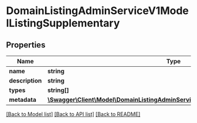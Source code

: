 # DomainListingAdminServiceV1ModelListingSupplementary

## Properties
Name | Type | Description | Notes
------------ | ------------- | ------------- | -------------
**name** | **string** | Name | [optional] 
**description** | **string** | Description | [optional] 
**types** | **string[]** | Types | [optional] 
**metadata** | [**\Swagger\Client\Model\DomainListingAdminServiceV1ModelSupplementaryMetadata[]**](DomainListingAdminServiceV1ModelSupplementaryMetadata.md) | Metadata | [optional] 

[[Back to Model list]](../../README.md#documentation-for-models) [[Back to API list]](../../README.md#documentation-for-api-endpoints) [[Back to README]](../../README.md)

